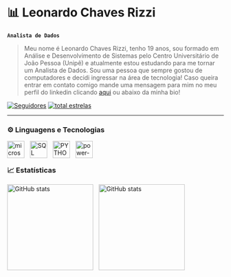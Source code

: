 # 📊 Leonardo Chaves Rizzi

**`Analista de Dados`**

> Meu nome é Leonardo Chaves Rizzi, tenho 19 anos, sou formado em Análise e Desenvolvimento de Sistemas pelo Centro Universitário de João Pessoa (Unipê) e atualmente estou estudando para me tornar um Analista de Dados. Sou uma pessoa que sempre gostou de computadores e decidi ingressar na área de tecnologia! Caso queira entrar em contato comigo mande uma mensagem para mim no meu perfil do linkedin clicando [aqui](https://www.linkedin.com/in/leonardo-chaves-rizzi-2b828b263/) ou abaixo da minha bio!

   <p align="left">  
      <a href="https://github.com/leonardocrizzi?tab=followers">
         <img alt="Seguidores" title="Me siga no Github" src="https://custom-icon-badges.demolab.com/github/followers/leonardocrizzi?color=444444&labelColor=151515&style=for-the-badge&logo=github&label=seguidores&logoColor=white"/></a>
      <a href="https://github.com/leonardocrizzi?tab=repositories&sort=stargazers">
         <img alt="total estrelas" title="Total de estrelas no GitHub" src="https://custom-icon-badges.demolab.com/github/stars/leonardocrizzi?color=51cb81&style=for-the-badge&labelColor=25be62&logo=star&label=estrelas"/></a>
   </p>

---

### ⚙️ Linguagens e Tecnologias

<img 
  align="left"
  title="EXCEL"
  style="padding-right: 10px" 
  width="40" 
  height="40" 
  src="https://img.icons8.com/color/48/microsoft-excel-2019--v1.png" alt="microsoft-excel-2019--v1"
/>
<img
  align="left"
  alt="SQL"
  title="SQL"
  width="40px"
  style="padding-right: 10px;"
  src="https://cdn.jsdelivr.net/gh/devicons/devicon@latest/icons/azuresqldatabase/azuresqldatabase-original.svg" 
/>
<img
  align="left"
  alt="PYTHON"
  title="PYTHON"
  width="40px"
  style="padding-right: 10px;"
  src="https://cdn.jsdelivr.net/gh/devicons/devicon@latest/icons/python/python-original.svg" 
/>
<img 
  align="left" 
  title="POWER BI"
  style="padding-right: 10px"
  width="40" 
  height="40" 
  src="https://img.icons8.com/color/48/power-bi-2021.png" alt="power-bi-2021"
/>

<br/>
<br/>

### 📈 Estatísticas

<img
  align="left"
  alt="GitHub stats"
  height="200"
  style="padding-right: 10px"
  src="https://github-readme-stats.vercel.app/api?username=leonardocrizzi&show_icons=true&theme=dark&include_all_commits=true&locale=pt-br"
/>
<img
  align="left"
  alt="GitHub stats"
  height="200"
  style="padding-right: 10px"
  src="https://github-readme-stats.vercel.app/api/top-langs/?username=leonardocrizzi&theme=dark&custom_title=Tecnologias&layout=compact"
/>

